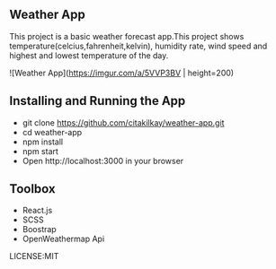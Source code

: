 ## Weather App
This project is a basic weather forecast app.This project shows temperature(celcius,fahrenheit,kelvin), humidity rate, wind speed and highest and lowest temperature of the day. 
 

![Weather App](https://imgur.com/a/5VVP3BV | height=200)

## Installing and Running the App
 - git clone https://github.com/citakilkay/weather-app.git
 - cd weather-app
 - npm install
 - npm start 
 - Open http://localhost:3000 in your browser

## Toolbox
 - React.js
 - SCSS
 - Boostrap
 - OpenWeathermap Api

LICENSE:MIT